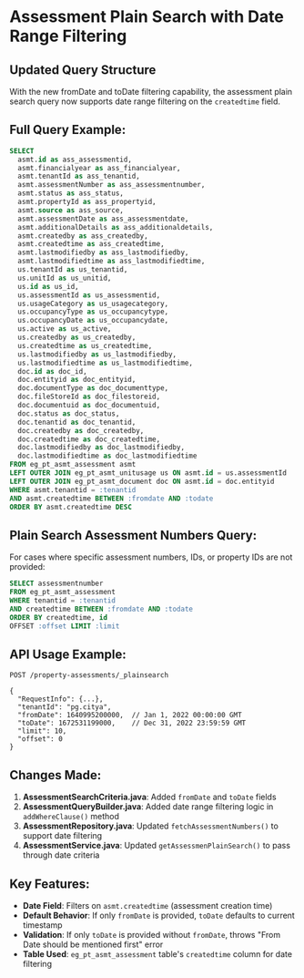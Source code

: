 # Assessment Plain Search with Date Range Filtering

## Updated Query Structure

With the new fromDate and toDate filtering capability, the assessment plain search query now supports date range filtering on the `createdtime` field.

## Full Query Example:

```sql
SELECT 
  asmt.id as ass_assessmentid, 
  asmt.financialyear as ass_financialyear, 
  asmt.tenantId as ass_tenantid, 
  asmt.assessmentNumber as ass_assessmentnumber,
  asmt.status as ass_status, 
  asmt.propertyId as ass_propertyid, 
  asmt.source as ass_source, 
  asmt.assessmentDate as ass_assessmentdate,
  asmt.additionalDetails as ass_additionaldetails, 
  asmt.createdby as ass_createdby, 
  asmt.createdtime as ass_createdtime, 
  asmt.lastmodifiedby as ass_lastmodifiedby,
  asmt.lastmodifiedtime as ass_lastmodifiedtime, 
  us.tenantId as us_tenantid, 
  us.unitId as us_unitid, 
  us.id as us_id, 
  us.assessmentId as us_assessmentid,
  us.usageCategory as us_usagecategory, 
  us.occupancyType as us_occupancytype,
  us.occupancyDate as us_occupancydate, 
  us.active as us_active, 
  us.createdby as us_createdby,
  us.createdtime as us_createdtime, 
  us.lastmodifiedby as us_lastmodifiedby, 
  us.lastmodifiedtime as us_lastmodifiedtime,
  doc.id as doc_id, 
  doc.entityid as doc_entityid, 
  doc.documentType as doc_documenttype, 
  doc.fileStoreId as doc_filestoreid, 
  doc.documentuid as doc_documentuid,
  doc.status as doc_status, 
  doc.tenantid as doc_tenantid,
  doc.createdby as doc_createdby, 
  doc.createdtime as doc_createdtime, 
  doc.lastmodifiedby as doc_lastmodifiedby, 
  doc.lastmodifiedtime as doc_lastmodifiedtime
FROM eg_pt_asmt_assessment asmt 
LEFT OUTER JOIN eg_pt_asmt_unitusage us ON asmt.id = us.assessmentId 
LEFT OUTER JOIN eg_pt_asmt_document doc ON asmt.id = doc.entityid
WHERE asmt.tenantid = :tenantid
AND asmt.createdtime BETWEEN :fromdate AND :todate
ORDER BY asmt.createdtime DESC
```

## Plain Search Assessment Numbers Query:

For cases where specific assessment numbers, IDs, or property IDs are not provided:

```sql
SELECT assessmentnumber 
FROM eg_pt_asmt_assessment
WHERE tenantid = :tenantid
AND createdtime BETWEEN :fromdate AND :todate
ORDER BY createdtime, id 
OFFSET :offset LIMIT :limit
```

## API Usage Example:

```
POST /property-assessments/_plainsearch

{
  "RequestInfo": {...},
  "tenantId": "pg.citya",
  "fromDate": 1640995200000,  // Jan 1, 2022 00:00:00 GMT
  "toDate": 1672531199000,    // Dec 31, 2022 23:59:59 GMT
  "limit": 10,
  "offset": 0
}
```

## Changes Made:

1. **AssessmentSearchCriteria.java**: Added `fromDate` and `toDate` fields
2. **AssessmentQueryBuilder.java**: Added date range filtering logic in `addWhereClause()` method
3. **AssessmentRepository.java**: Updated `fetchAssessmentNumbers()` to support date filtering
4. **AssessmentService.java**: Updated `getAssessmenPlainSearch()` to pass through date criteria

## Key Features:

- **Date Field**: Filters on `asmt.createdtime` (assessment creation time)
- **Default Behavior**: If only `fromDate` is provided, `toDate` defaults to current timestamp
- **Validation**: If only `toDate` is provided without `fromDate`, throws "From Date should be mentioned first" error
- **Table Used**: `eg_pt_asmt_assessment` table's `createdtime` column for date filtering